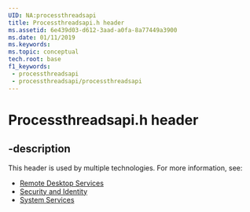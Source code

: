 ```yaml
---
UID: NA:processthreadsapi
title: Processthreadsapi.h header
ms.assetid: 6e439d03-d612-3aad-a0fa-8a77449a3900
ms.date: 01/11/2019
ms.keywords: 
ms.topic: conceptual
tech.root: base
f1_keywords:
 - processthreadsapi
 - processthreadsapi/processthreadsapi
---
```


# Processthreadsapi.h header

## -description

This header is used by multiple technologies. For more information, see:

- [Remote Desktop Services](../_termserv/index.md)
- [Security and Identity](../_security/index.md)
- [System Services](../_base/index.md)
